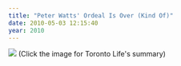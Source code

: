 ```yaml
---
title: "Peter Watts' Ordeal Is Over (Kind Of)"
date: 2010-05-03 12:15:40
year: 2010
---
```

<a href="http://www.torontolife.com/daily/hype/shelf-life/2010/05/03/toronto-writer-sentenced-to-fine-beery-conversation-for-non-compliance/"><img src="http://www.torontolife.com/daily/wp-content/uploads/2010/05/cautionsign.jpg" class="centered"></a>
(Click the image for Toronto Life's summary)
